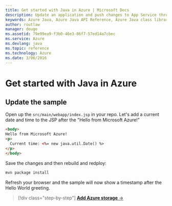 ```yaml
---
title: Get started with Java in Azure | Microsoft Docs
description: Update an application and push changes to App Service through local Git deployment
keywords: Azure Java, Azure Java API Reference, Azure Java class library, Azure SDK
author: routlaw
manager: douge
ms.assetid: 79e99ea9-f3b0-46e3-86f7-57ed14a7cbec
ms.service: Azure
ms.devlang: java
ms.topic: reference
ms.technology: Azure
ms.date: 3/06/2016
---
```


# Get started with Java in Azure

## Update the sample

Open up the `src/main/webapp/index.jsp` in your repo. Let's add a current date and time to the JSP after the "Hello from Microsoft Azure!"

```html
<body>
Hello from Microsoft Azure! 
<p>
  Current time: <%= new java.util.Date() %>
</p>
</body>
```

Save the changes and then rebuild and redploy:

```bash
mvn package install
```

Refresh your browser and the sample will now show a timestamp after the Hello World greeting.

>[!div class="step-by-step"]
[**Add Azure storage** &rarr;](get-started-storage.md)
